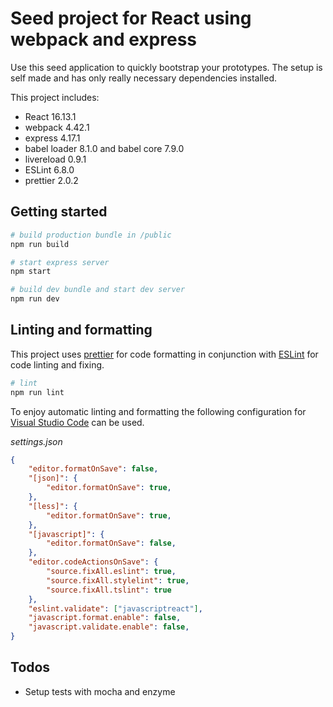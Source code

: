 # Seed project for React using webpack and express

Use this seed application to quickly bootstrap your prototypes. The setup is self made and has only really necessary dependencies installed.

This project includes:
- React 16.13.1 
- webpack 4.42.1
- express 4.17.1
- babel loader 8.1.0 and babel core 7.9.0
- livereload 0.9.1
- ESLint 6.8.0
- prettier 2.0.2

## Getting started

```bash
# build production bundle in /public
npm run build

# start express server
npm start

# build dev bundle and start dev server
npm run dev
```

## Linting and formatting
This project uses [prettier](https://github.com/prettier/prettier) for code formatting in conjunction with [ESLint](https://github.com/eslint/eslint) for code linting and fixing.

```bash
# lint
npm run lint
```

To enjoy automatic linting and formatting  the following configuration for [Visual Studio Code](https://github.com/microsoft/vscode) can be used.

*settings.json*
```json
{
    "editor.formatOnSave": false,
    "[json]": {
        "editor.formatOnSave": true,
    },
    "[less]": {
        "editor.formatOnSave": true,
    },
    "[javascript]": {
        "editor.formatOnSave": false,
    },
    "editor.codeActionsOnSave": {
        "source.fixAll.eslint": true,
        "source.fixAll.stylelint": true,
        "source.fixAll.tslint": true
    },
    "eslint.validate": ["javascriptreact"],
    "javascript.format.enable": false,
    "javascript.validate.enable": false,
}

```

## Todos
- Setup tests with mocha and enzyme
